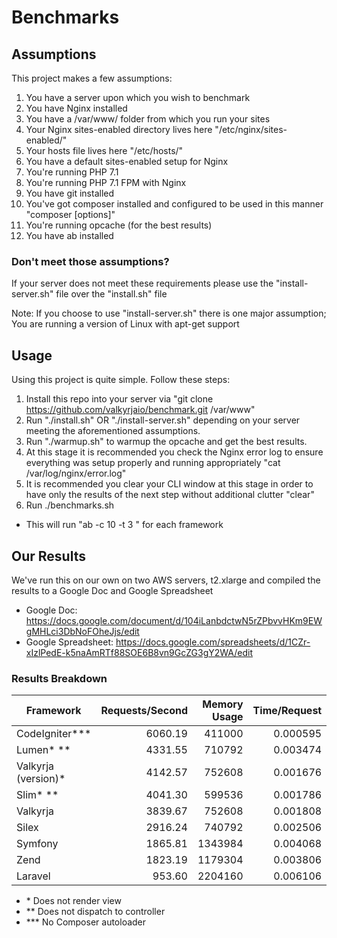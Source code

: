 # Benchmarks

## Assumptions

This project makes a few assumptions:

1) You have a server upon which you wish to benchmark
2) You have Nginx installed
3) You have a /var/www/ folder from which you run your sites
4) Your Nginx sites-enabled directory lives here "/etc/nginx/sites-enabled/"
5) Your hosts file lives here "/etc/hosts/"
6) You have a default sites-enabled setup for Nginx
7) You're running PHP 7.1
8) You're running PHP 7.1 FPM with Nginx
9) You have git installed
10) You've got composer installed and configured to be used in this manner "composer <command> [options]"
11) You're running opcache (for the best results)
12) You have ab installed

### Don't meet those assumptions?

If your server does not meet these requirements please use the "install-server.sh" file over the "install.sh" file

Note: If you choose to use "install-server.sh" there is one major assumption; You are running a version of Linux with apt-get support

## Usage

Using this project is quite simple. Follow these steps:

1) Install this repo into your server via "git clone https://github.com/valkyrjaio/benchmark.git /var/www"
2) Run "./install.sh" OR "./install-server.sh" depending on your server meeting the aforementioned assumptions.
3) Run "./warmup.sh" to warmup the opcache and get the best results.
4) At this stage it is recommended you check the Nginx error log to ensure everything was setup properly and running appropriately "cat /var/log/nginx/error.log"
5) It is recommended you clear your CLI window at this stage in order to have only the results of the next step without additional clutter "clear"
6) Run ./benchmarks.sh
- This will run "ab -c 10 -t 3 <url>" for each framework

## Our Results

We've run this on our own on two AWS servers, t2.xlarge and compiled the results to a Google Doc and Google Spreadsheet

- Google Doc: https://docs.google.com/document/d/104iLanbdctwN5rZPbvvHKm9EWgMHLci3DbNoFOheJjs/edit
- Google Spreadsheet: https://docs.google.com/spreadsheets/d/1CZr-xIzlPedE-k5naAmRTf88SOE6B8vn9GcZG3gY2WA/edit

### Results Breakdown

|Framework            |Requests/Second|Memory Usage|Time/Request|Files Loaded|
|---------------------|--------------:|-----------:|-----------:|-----------:|
|CodeIgniter***       |        6060.19|      411000|    0.000595|          27|
|Lumen* **            |        4331.55|      710792|    0.003474|          79|
|Valkyrja (version)*  |        4142.57|      752608|    0.001676|         103|
|Slim* **             |        4041.30|      599536|    0.001786|         126|
|Valkyrja             |        3839.67|      752608|    0.001808|         103|
|Silex                |        2916.24|      740792|    0.002506|         146|
|Symfony              |        1865.81|     1343984|    0.004068|         312|
|Zend                 |        1823.19|     1179304|    0.003806|         204|
|Laravel              |         953.60|     2204160|    0.006106|         277|

* \* Does not render view
* \*\* Does not dispatch to controller
* \*\*\* No Composer autoloader
